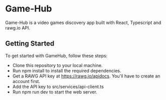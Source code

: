 # Game-Hub
Game-Hub is a video games discovery app built with React, Typescript and rawg.io API.

## Getting Started
To get started with GameHub, follow these steps:
* Clone this repository to your local machine.
* Run npm install to install the required dependencies.
* Get a RAWG API key at https://rawg.io/apidocs. You'll have to create an account first.
* Add the API key to src/services/api-client.ts
* Run npm run dev to start the web server.
